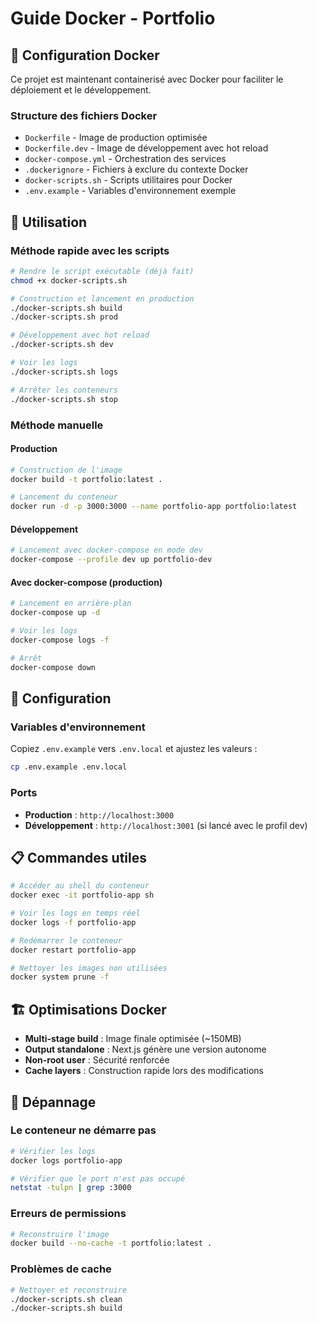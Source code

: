 # Guide Docker - Portfolio

## 🐳 Configuration Docker

Ce projet est maintenant containerisé avec Docker pour faciliter le déploiement et le développement.

### Structure des fichiers Docker

- `Dockerfile` - Image de production optimisée
- `Dockerfile.dev` - Image de développement avec hot reload
- `docker-compose.yml` - Orchestration des services
- `.dockerignore` - Fichiers à exclure du contexte Docker
- `docker-scripts.sh` - Scripts utilitaires pour Docker
- `.env.example` - Variables d'environnement exemple

## 🚀 Utilisation

### Méthode rapide avec les scripts

```bash
# Rendre le script exécutable (déjà fait)
chmod +x docker-scripts.sh

# Construction et lancement en production
./docker-scripts.sh build
./docker-scripts.sh prod

# Développement avec hot reload
./docker-scripts.sh dev

# Voir les logs
./docker-scripts.sh logs

# Arrêter les conteneurs
./docker-scripts.sh stop
```

### Méthode manuelle

#### Production

```bash
# Construction de l'image
docker build -t portfolio:latest .

# Lancement du conteneur
docker run -d -p 3000:3000 --name portfolio-app portfolio:latest
```

#### Développement

```bash
# Lancement avec docker-compose en mode dev
docker-compose --profile dev up portfolio-dev
```

#### Avec docker-compose (production)

```bash
# Lancement en arrière-plan
docker-compose up -d

# Voir les logs
docker-compose logs -f

# Arrêt
docker-compose down
```

## 🔧 Configuration

### Variables d'environnement

Copiez `.env.example` vers `.env.local` et ajustez les valeurs :

```bash
cp .env.example .env.local
```

### Ports

- **Production** : `http://localhost:3000`
- **Développement** : `http://localhost:3001` (si lancé avec le profil dev)

## 📋 Commandes utiles

```bash
# Accéder au shell du conteneur
docker exec -it portfolio-app sh

# Voir les logs en temps réel
docker logs -f portfolio-app

# Redémarrer le conteneur
docker restart portfolio-app

# Nettoyer les images non utilisées
docker system prune -f
```

## 🏗️ Optimisations Docker

- **Multi-stage build** : Image finale optimisée (~150MB)
- **Output standalone** : Next.js génère une version autonome
- **Non-root user** : Sécurité renforcée
- **Cache layers** : Construction rapide lors des modifications

## 🐛 Dépannage

### Le conteneur ne démarre pas
```bash
# Vérifier les logs
docker logs portfolio-app

# Vérifier que le port n'est pas occupé
netstat -tulpn | grep :3000
```

### Erreurs de permissions
```bash
# Reconstruire l'image
docker build --no-cache -t portfolio:latest .
```

### Problèmes de cache
```bash
# Nettoyer et reconstruire
./docker-scripts.sh clean
./docker-scripts.sh build
```
